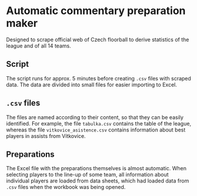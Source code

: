 # Automatic commentary preparation maker
Designed to scrape official web of Czech floorball to derive statistics of
the league and of all 14 teams.

## Script
The script runs for approx. 5 minutes before creating `.csv` files with scraped
data. The data are divided into small files for easier importing to Excel.

## `.csv` files
The files are named according to their content, so that they can be easily
identified. For example, the file `tabulka.csv` contains the table of the
league, whereas the file `vitkovice_asistence.csv` contains information about
best players in assists from Vítkovice.

## Preparations
The Excel file with the preparations themselves is almost automatic. When
selecting players to the line-up of some team, all information about individual
players are loaded from data sheets, which had loaded data from `.csv` files
when the workbook was being opened.